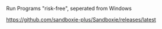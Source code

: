 Run Programs "risk-free", seperated from Windows

https://github.com/sandboxie-plus/Sandboxie/releases/latest
